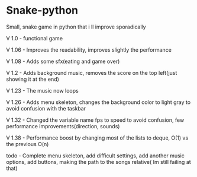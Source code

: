 # Snake-python
Small, snake game in python that i ll improve sporadically 

V 1.0 - functional game

V 1.06 - Improves the readability, improves slightly the performance

V 1.08 - Adds some sfx(eating and game over)

V 1.2 - Adds background music, removes the score on the top left(just showing it at the end)

V 1.23 - The music now loops

V 1.26 - Adds menu skeleton, changes the background color to light gray to avoid confusion with the taskbar

V 1.32 - Changed the variable name fps to speed to avoid confusion, few performance improvements(direction, sounds)

V 1.38 - Performance boost by changing most of the lists to deque, O(1) vs the previous O(n)

todo - Complete menu skeleton, add difficult settings, add another music options, add buttons, making the path to the songs relative( Im still failing at that)
